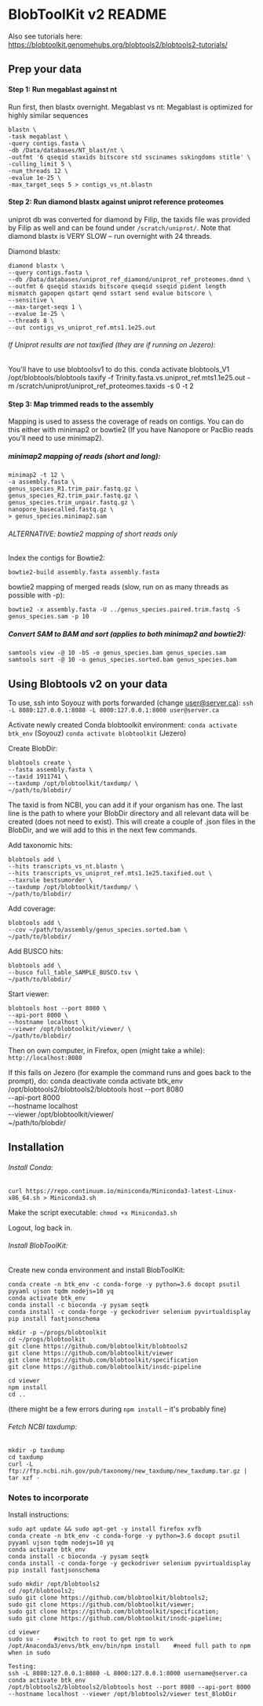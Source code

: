 # BlobToolKit v2 README


Also see tutorials here: https://blobtoolkit.genomehubs.org/blobtools2/blobtools2-tutorials/


## Prep your data
#### Step 1: Run megablast against nt

Run first, then blastx overnight. Megablast vs nt: Megablast is optimized for highly similar sequences

	blastn \
	-task megablast \
	-query contigs.fasta \
	-db /Data/databases/NT_blast/nt \
	-outfmt '6 qseqid staxids bitscore std sscinames sskingdoms stitle' \
	-culling_limit 5 \
	-num_threads 12 \
	-evalue 1e-25 \
	-max_target_seqs 5 > contigs_vs_nt.blastn

#### Step 2: Run diamond blastx against uniprot reference proteomes
uniprot db was converted for diamond by Filip, the taxids file was provided by Filip as well and can be found under `/scratch/uniprot/`.
Note that diamond blastx is VERY SLOW – run overnight with 24 threads.

Diamond blastx:

	diamond blastx \
	--query contigs.fasta \
	--db /Data/databases/uniprot_ref_diamond/uniprot_ref_proteomes.dmnd \
	--outfmt 6 qseqid staxids bitscore qseqid sseqid pident length mismatch gapopen qstart qend sstart send evalue bitscore \
	--sensitive \
	--max-target-seqs 1 \
	--evalue 1e-25 \
	--threads 8 \
	--out contigs_vs_uniprot_ref.mts1.1e25.out

###### If Uniprot results are not taxified (they are if running on Jezero):
You'll have to use blobtoolsv1 to do this.
	conda activate blobtools_V1
	/opt/blobtools/blobtools taxify -f Trinity.fasta.vs.uniprot_ref.mts1.1e25.out -m /scratch/uniprot/uniprot_ref_proteomes.taxids -s 0 -t 2


#### Step 3: Map trimmed reads to the assembly
Mapping is used to assess the coverage of reads on contigs. You can do this either with minimap2 or bowtie2 (If you have Nanopore or PacBio reads you'll need to use minimap2).

##### minimap2 mapping of reads (short and long):

	minimap2 -t 12 \
	-a assembly.fasta \
	genus_species_R1.trim_pair.fastq.gz \
	genus_species_R2.trim_pair.fastq.gz \
	genus_species.trim_unpair.fastq.gz \
	nanopore_basecalled.fastq.gz \
	> genus_species.minimap2.sam

###### ALTERNATIVE: bowtie2 mapping of short reads only

Index the contigs for Bowtie2:

	bowtie2-build assembly.fasta assembly.fasta

bowtie2 mapping of merged reads (slow, run on as many threads as possible with -p):

	bowtie2 -x assembly.fasta -U ../genus_species.paired.trim.fastq -S genus_species.sam -p 10

##### Convert SAM to BAM and sort (applies to both minimap2 and bowtie2):

	samtools view -@ 10 -bS -o genus_species.bam genus_species.sam
	samtools sort -@ 10 -o genus_species.sorted.bam genus_species.bam


## Using Blobtools v2 on your data
To use, ssh into Soyouz with ports forwarded  (change user@server.ca):
`ssh -L 8080:127.0.0.1:8080 -L 8000:127.0.0.1:8000 user@server.ca`

Activate newly created Conda blobtoolkit environment:
`conda activate btk_env` (Soyouz)
`conda activate blobtoolkit` (Jezero)

Create BlobDir:

	blobtools create \
	--fasta assembly.fasta \
	--taxid 1911741 \
	--taxdump /opt/blobtoolkit/taxdump/ \
	~/path/to/blobdir/

The taxid is from NCBI, you can add it if your organism has one. The last line is the path to where your BlobDir directory and all relevant data will be created (does not need to exist). This will create a couple of .json files in the BlobDir, and we will add to this in the next few commands.


Add taxonomic hits:

	blobtools add \
	--hits transcripts_vs_nt.blastn \
	--hits transcripts_vs_uniprot_ref.mts1.1e25.taxified.out \
	--taxrule bestsumorder \
	--taxdump /opt/blobtoolkit/taxdump/ \
	~/path/to/blobdir/


Add coverage:

	blobtools add \
	--cov ~/path/to/assembly/genus_species.sorted.bam \
	~/path/to/blobdir/


Add BUSCO hits:

	blobtools add \
	--busco full_table_SAMPLE_BUSCO.tsv \
	~/path/to/blobdir/


Start viewer:

	blobtools host --port 8080 \
	--api-port 8000 \
	--hostname localhost \
	--viewer /opt/blobtoolkit/viewer/ \
	~/path/to/blobdir/


Then on own computer, in Firefox, open (might take a while):
`http://localhost:8080`

If this fails on Jezero (for example the command runs and goes back to the prompt), do:
	conda deactivate
	conda activate btk_env
	/opt/blobtools2/blobtools2/blobtools host --port 8080 \
	--api-port 8000 \
	--hostname localhost \
	--viewer /opt/blobtoolkit/viewer/ \
	~/path/to/blobdir/



## Installation
###### Install Conda:
`curl https://repo.continuum.io/miniconda/Miniconda3-latest-Linux-x86_64.sh > Miniconda3.sh`

Make the script executable:
`chmod +x Miniconda3.sh`

Logout, log back in.


###### Install BlobToolKit:
Create new conda environment and install BlobToolKit:

	conda create -n btk_env -c conda-forge -y python=3.6 docopt psutil pyyaml ujson tqdm nodejs=10 yq
	conda activate btk_env
	conda install -c bioconda -y pysam seqtk
	conda install -c conda-forge -y geckodriver selenium pyvirtualdisplay
	pip install fastjsonschema

	mkdir -p ~/progs/blobtoolkit
	cd ~/progs/blobtoolkit
	git clone https://github.com/blobtoolkit/blobtools2
	git clone https://github.com/blobtoolkit/viewer
	git clone https://github.com/blobtoolkit/specification
	git clone https://github.com/blobtoolkit/insdc-pipeline

	cd viewer
	npm install
	cd ..

(there might be a few errors during `npm install` – it's probably fine)


###### Fetch NCBI taxdump:
	mkdir -p taxdump
	cd taxdump
	curl -L ftp://ftp.ncbi.nih.gov/pub/taxonomy/new_taxdump/new_taxdump.tar.gz | tar xzf -

### Notes to incorporate
Install instructions:

	sudo apt update && sudo apt-get -y install firefox xvfb
	conda create -n btk_env -c conda-forge -y python=3.6 docopt psutil pyyaml ujson tqdm nodejs=10 yq
	conda activate btk_env
	conda install -c bioconda -y pysam seqtk
	conda install -c conda-forge -y geckodriver selenium pyvirtualdisplay
	pip install fastjsonschema

	sudo mkdir /opt/blobtools2
	cd /opt/blobtools2;
	sudo git clone https://github.com/blobtoolkit/blobtools2;
	sudo git clone https://github.com/blobtoolkit/viewer;
	sudo git clone https://github.com/blobtoolkit/specification;
	sudo git clone https://github.com/blobtoolkit/insdc-pipeline;

	cd viewer
	sudo su -    #switch to root to get npm to work
	/opt/Anaconda3/envs/btk_env/bin/npm install    #need full path to npm when in sudo

	Testing:
	ssh -L 8080:127.0.0.1:8080 -L 8000:127.0.0.1:8000 username@server.ca
	conda activate btk_env
	/opt/blobtools2/blobtools2/blobtools host --port 8080 --api-port 8000 --hostname localhost --viewer /opt/blobtools2/viewer test_BlobDir
